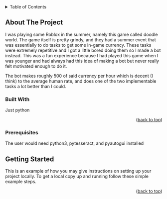 <!-- TABLE OF CONTENTS -->
<details>
  <summary>Table of Contents</summary>
  <ol>
    <li>
      <a href="#about-the-project">About The Project</a>
      <ul>
        <li><a href="#built-with">Built With</a></li>
      </ul>
    </li>
    <li>
      <a href="#about-the-project">Usage</a>
      <ul>
        <li><a href="#installation">Prerequisites</a></li>
        <li><a href="#prerequisites">Getting Started</a></li>
      </ul>
    </li>
  </ol>
</details>



<!-- ABOUT THE PROJECT -->
## About The Project

I was playing some Roblox in the summer, namely this game called doodle world. The game itself is pretty grindy, and they had a summer event that was essentially to do tasks to get some in-game currency. 
These tasks were extremely repetitive and I got a little bored doing them so I made a bot instead. 
This was a fun experience because I had played this game when I was younger and had always had this idea of making a bot but never really felt motivated enough to do it.

The bot makes roughly 500 of said currency per hour which is decent (I think) to the average human rate, and does one of the two implementable tasks a lot better than I could.


### Built With

Just python

<p align="right">(<a href="#readme-top">back to top</a>)</p>



<!-- Usage -->

### Prerequisites

The user would need python3, pytesseract, and pyautogui installed

## Getting Started

This is an example of how you may give instructions on setting up your project locally.
To get a local copy up and running follow these simple example steps.



<p align="right">(<a href="#readme-top">back to top</a>)</p>


